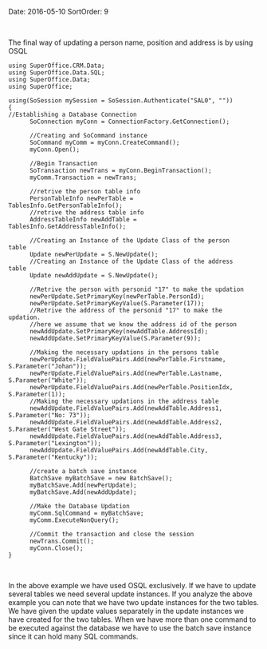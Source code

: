 Date: 2016-05-10
SortOrder: 9

 

The final way of updating a person name, position and address is by using OSQL

```
using SuperOffice.CRM.Data;
using SuperOffice.Data.SQL;
using SuperOffice.Data;
using SuperOffice;
 
using(SoSession mySession = SoSession.Authenticate("SAL0", ""))
{
//Establishing a Database Connection
      SoConnection myConn = ConnectionFactory.GetConnection();
 
      //Creating and SoCommand instance
      SoCommand myComm = myConn.CreateCommand();
      myConn.Open();
 
      //Begin Transaction
      SoTransaction newTrans = myConn.BeginTransaction();
      myComm.Transaction = newTrans;
 
      //retrive the person table info
      PersonTableInfo newPerTable =
TablesInfo.GetPersonTableInfo();
      //retrive the address table info
      AddressTableInfo newAddTable =
TablesInfo.GetAddressTableInfo();
 
      //Creating an Instance of the Update Class of the person
table
      Update newPerUpdate = S.NewUpdate();
      //Creating an Instance of the Update Class of the address
table
      Update newAddUpdate = S.NewUpdate();
 
      //Retrive the person with personid "17" to make the updation
      newPerUpdate.SetPrimaryKey(newPerTable.PersonId);
      newPerUpdate.SetPrimaryKeyValue(S.Parameter(17));
      //Retrive the address of the personid "17" to make the
updation.
      //here we assume that we know the address id of the person
      newAddUpdate.SetPrimaryKey(newAddTable.AddressId);
      newAddUpdate.SetPrimaryKeyValue(S.Parameter(9));
 
      //Making the necessary updations in the persons table
      newPerUpdate.FieldValuePairs.Add(newPerTable.Firstname,
S.Parameter("Johan"));
      newPerUpdate.FieldValuePairs.Add(newPerTable.Lastname,
S.Parameter("White"));
      newPerUpdate.FieldValuePairs.Add(newPerTable.PositionIdx,
S.Parameter(1));
      //Making the necessary updations in the address table
      newAddUpdate.FieldValuePairs.Add(newAddTable.Address1,
S.Parameter("No: 73"));
      newAddUpdate.FieldValuePairs.Add(newAddTable.Address2,
S.Parameter("West Gate Street"));
      newAddUpdate.FieldValuePairs.Add(newAddTable.Address3,
S.Parameter("Lexington"));
      newAddUpdate.FieldValuePairs.Add(newAddTable.City,
S.Parameter("Kentucky"));
 
      //create a batch save instance
      BatchSave myBatchSave = new BatchSave();
      myBatchSave.Add(newPerUpdate);
      myBatchSave.Add(newAddUpdate);
 
      //Make the Database Updation
      myComm.SqlCommand = myBatchSave;
      myComm.ExecuteNonQuery();
 
      //Commit the transaction and close the session
      newTrans.Commit();
      myConn.Close();
}
```

 

In the above example we have used OSQL exclusively. If we have to update several tables we need several update instances. If you analyze the above example you can note that we have two update instances for the two tables. We have given the update values separately in the update instances we have created for the two tables. When we have more than one command to be executed against the database we have to use the batch save instance since it can hold many SQL commands.
